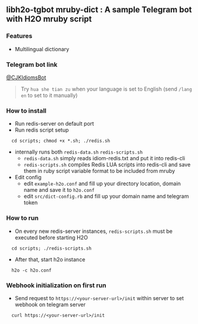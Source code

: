 ## libh2o-tgbot mruby-dict : A sample Telegram bot with H2O mruby script

### Features
- Multilingual dictionary

### Telegram bot link
[@CJKIdiomsBot](https://telegram.me/CJKIdiomsBot)

> Try `hua she tian zu` when your language is set to English (send `/lang en` to set to it manually)

### How to install
- Run redis-server on default port 
- Run redis script setup
```shell
  cd scripts; chmod +x *.sh; ./redis.sh
```
  - internally runs both `redis-data.sh` `redis-scripts.sh`
    - `redis-data.sh` simply reads idiom-redis.txt and put it into redis-cli
    - `redis-scripts.sh` compiles Redis LUA scripts into redis-cli and save them in ruby script variable format to be included from mruby
- Edit config
  - edit `example-h2o.conf` and fill up your directory location, domain name and save it to `h2o.conf`
  - edit `src/dict-config.rb` and fill up your domain name and telegram token

### How to run
- On every new redis-server instances, `redis-scripts.sh` must be executed before starting H2O
```shell
  cd scripts; ./redis-scripts.sh
```
- After that, start h2o instance
```shell
  h2o -c h2o.conf
```

### Webhook initialization on first run
- Send request to `https://<your-server-url>/init` within server to set webhook on telegram server
```shell
  curl https://<your-server-url>/init
```

